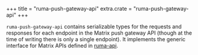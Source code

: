 +++
title = "ruma-push-gateway-api"
extra.crate = "ruma-push-gateway-api"
+++

`ruma-push-gateway-api` contains serializable types for the requests and responses for each endpoint
in the Matrix push gateway API (though at the time of writing there is only a single endpoint).
It implements the generic interface for Matrix APIs defined in [ruma-api](/projects/ruma-api/).

